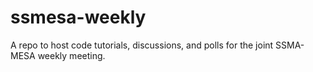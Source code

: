 # ssmesa-weekly
A repo to host code tutorials, discussions, and polls for the joint SSMA-MESA weekly meeting.
